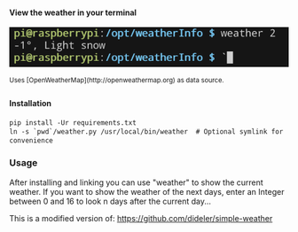 #### View the weather in your terminal

<p align="left">
  <img src="screenshot.png"/>
</p>
<sup>Uses [OpenWeatherMap](http://openweathermap.org) as data source.</sup>

#### Installation

```
pip install -Ur requirements.txt
ln -s `pwd`/weather.py /usr/local/bin/weather  # Optional symlink for convenience
```
### Usage

After installing and linking you can use "weather" to show the current weather.
If you want to show the weather of the next days, enter an Integer between 0 and 16
to look n days after the current day...

This is a modified version of:
https://github.com/dideler/simple-weather
